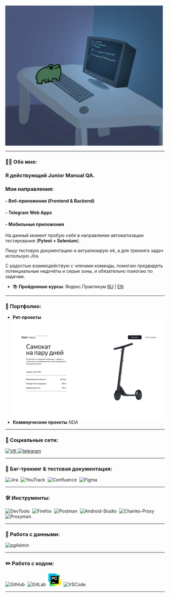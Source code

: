 [![Header](https://github.com/fahtuu/fahtuu/blob/main/assets/header.gif)](https://www.youtube.com/watch?v=dQw4w9WgXcQ)

---

### 👨‍💻 Обо мне:

### Я действующий Junior Manual QA. 
### Мои направления:
#### - Веб-приложения (Frontend & Backend)
#### - Telegram Web Apps
#### - Мобильные приложения

На данный момент пробую себя в направлении автоматизации тестирования (**Pytest + Selenium**).

Пишу тестовую документацию и актуализирую её,  а для трекинга задач использую Jira.

С радостью взаимодействую с членами команды, помогаю предвидеть потенциальные недочёты и серые зоны, и обязательно помогаю по задачам.

- 📚 **Пройденные курсы**:
Яндекс.Практикум [RU](https://disk.yandex.ru/i/Kid6pWrroA8kYg)  | [EN](https://disk.yandex.ru/i/QGA6ulBzvbFi2w)
---
### 📒 Портфолио:

  - **Pet-проекты**  [![Pet-logo](https://github.com/fahtuu/fahtuu/blob/main/assets/samokat_praktikum.jpg)](https://disk.yandex.ru/d/Mr6_k-YQf8OjDg)
  - **Коммерческие проекты** _NDA_

---
### 🤝 Социальные сети:

  <div id="badges">
    <a href="https://vk.com/fahtuuku/" target="_blank">
      <img src="https://cdn-icons-png.flaticon.com/256/5968/5968835.png" width="40" height="40" alt="VK" />
    </a>
    <a href="https://t.me/fahtuu" target="_blank">
      <img src="https://cdn-icons-png.flaticon.com/512/2111/2111646.png" width="40" height="40" alt="telegram" />
    </a>
  </div>

---

### 📁 Баг-трекинг & тестовая документация:

<div>
  <img src="https://cdn.jsdelivr.net/gh/devicons/devicon/icons/jira/jira-original.svg" title="Jira" alt="Jira" width="40" height="40"/>&nbsp
  <img src="https://upload.wikimedia.org/wikipedia/commons/thumb/8/8d/YouTrack_Icon.svg/1024px-YouTrack_Icon.svg.png?20200803082248" title="YouTrack" alt="YouTrack" width="40" height="40"/>&nbsp
  <img src="https://cdn-icons-png.flaticon.com/256/5968/5968793.png" title="Confluence" alt="Confluence" width="40" height="40"/>&nbsp
  <img src="https://cdn.jsdelivr.net/gh/devicons/devicon/icons/figma/figma-original.svg" title="Figma" alt="Figma" width="40" height="40"/>&nbsp
</div>

---

### 🛠 Инструменты:

<div>
  <img src="https://d33wubrfki0l68.cloudfront.net/38b5c953a4667366685d55db55d057c86db1fc54/a0fdc/static/acae6b24d940347661ca901ea07f47c1/chrome-dev-logo-icon.png" title="DevTools" alt="DevTools" width="40" height="40"/>&nbsp
  <img src="https://cdn-icons-png.flaticon.com/256/5968/5968822.png" title="Firefox" alt="Firefox" width="40" height="40"/>&nbsp
  <img src="https://seeklogo.com/images/P/postman-logo-0087CA0D15-seeklogo.com.png" title="Postman" alt="Postman" width="40" height="40"/>&nbsp
  <img src="https://cdn.jsdelivr.net/gh/devicons/devicon/icons/androidstudio/androidstudio-original.svg" title="Android-Studio" alt="Android-Studio" width="40" height="40"/>&nbsp
  <img src="https://cdn.icon-icons.com/icons2/3053/PNG/512/charles_proxy_macos_bigsur_icon_190302.png" title="Charles-Proxy" alt="Charles-Proxy" width="40" height="40"/>&nbsp
  <img src="https://pbs.twimg.com/profile_images/1589614420766126080/slAIVDtr_400x400.jpg" title="Proxyman" alt="Proxyman" width="40" height="40"/>&nbsp



---

### 💾 Работа с данными:

<div>
  <img src="https://cdn-icons-png.flaticon.com/256/5968/5968342.png" title="pgAdmin" alt="pgAdmin" width="40" height="40"/>&nbsp
</div>

---

### ✏️ Работа с кодом:

<div>
  <img src="https://cdn-icons-png.flaticon.com/256/733/733553.png" title="GitHub" alt="GitHub" width="40" height="40"/>&nbsp
  <img src="https://cdn-icons-png.flaticon.com/256/5968/5968853.png" title="GitLab" alt="GitLab" width="40" height="40"/>&nbsp
  <img src="https://raw.githubusercontent.com/JetBrains/logos/920ba172d716798002b81c0422072ebb3db945ff/web/pycharm/pycharm.svg" title="PyCharm" alt="PyCharm" width="40" height="40"/>&nbsp
  <img src="https://cdn.jsdelivr.net/gh/devicons/devicon/icons/vscode/vscode-original.svg" title="VSCode" alt="VSCode" width="40" height="40"/>&nbsp
  
</div>

---
